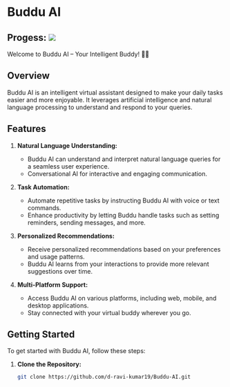 # Buddu AI
## Progess: ![](https://geps.dev/progress/10)
Welcome to Buddu AI – Your Intelligent Buddy! 🤖👋

## Overview

Buddu AI is an intelligent virtual assistant designed to make your daily tasks easier and more enjoyable. It leverages artificial intelligence and natural language processing to understand and respond to your queries.

## Features

1. **Natural Language Understanding:**
   - Buddu AI can understand and interpret natural language queries for a seamless user experience.
   - Conversational AI for interactive and engaging communication.

2. **Task Automation:**
   - Automate repetitive tasks by instructing Buddu AI with voice or text commands.
   - Enhance productivity by letting Buddu handle tasks such as setting reminders, sending messages, and more.

3. **Personalized Recommendations:**
   - Receive personalized recommendations based on your preferences and usage patterns.
   - Buddu AI learns from your interactions to provide more relevant suggestions over time.

4. **Multi-Platform Support:**
   - Access Buddu AI on various platforms, including web, mobile, and desktop applications.
   - Stay connected with your virtual buddy wherever you go.

## Getting Started

To get started with Buddu AI, follow these steps:

1. **Clone the Repository:**
   ```bash
   git clone https://github.com/d-ravi-kumar19/Buddu-AI.git

